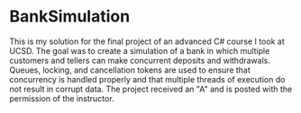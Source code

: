 # BankSimulation

This is my solution for the final project of an advanced C# course I took at UCSD. The goal was to create a 
simulation of a bank in which multiple customers and tellers can make concurrent deposits and withdrawals. Queues, 
locking, and cancellation tokens are used to ensure that concurrency is handled properly and that multiple threads of 
execution do not result in corrupt data. The project received an "A" and is posted with the permission of the 
instructor.
